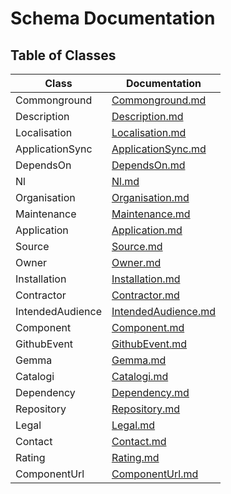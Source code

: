 # Schema Documentation

## Table of Classes

| Class | Documentation |
|-------|--------------|
| Commonground | [Commonground.md](Commonground.md) |
| Description | [Description.md](Description.md) |
| Localisation | [Localisation.md](Localisation.md) |
| ApplicationSync | [ApplicationSync.md](ApplicationSync.md) |
| DependsOn | [DependsOn.md](DependsOn.md) |
| Nl | [Nl.md](Nl.md) |
| Organisation | [Organisation.md](Organisation.md) |
| Maintenance | [Maintenance.md](Maintenance.md) |
| Application | [Application.md](Application.md) |
| Source | [Source.md](Source.md) |
| Owner | [Owner.md](Owner.md) |
| Installation | [Installation.md](Installation.md) |
| Contractor | [Contractor.md](Contractor.md) |
| IntendedAudience | [IntendedAudience.md](IntendedAudience.md) |
| Component | [Component.md](Component.md) |
| GithubEvent | [GithubEvent.md](GithubEvent.md) |
| Gemma | [Gemma.md](Gemma.md) |
| Catalogi | [Catalogi.md](Catalogi.md) |
| Dependency | [Dependency.md](Dependency.md) |
| Repository | [Repository.md](Repository.md) |
| Legal | [Legal.md](Legal.md) |
| Contact | [Contact.md](Contact.md) |
| Rating | [Rating.md](Rating.md) |
| ComponentUrl | [ComponentUrl.md](ComponentUrl.md) |

